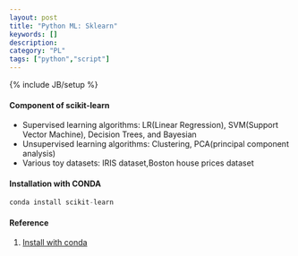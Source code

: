 ```yaml
---
layout: post
title: "Python ML: Sklearn"
keywords: []
description: 
category: "PL"
tags: ["python","script"]
---
```

{% include JB/setup %}

#### Component of scikit-learn

+ Supervised learning algorithms:  LR(Linear Regression), SVM(Support Vector Machine), Decision Trees, and Bayesian
+ Unsupervised learning algorithms: Clustering, PCA(principal component analysis)
+ Various toy datasets: IRIS dataset,Boston house prices dataset


#### Installation with CONDA

```python
conda install scikit-learn
```


#### Reference
1. [Install with conda](https://sssaini.medium.com/install-scikit-learn-on-apple-silicon-m1-e9477dfd98f)
